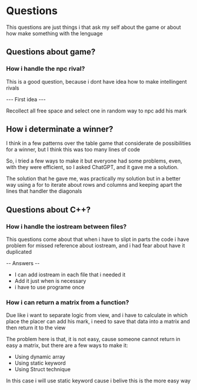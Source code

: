 # Questions

This questions are just things i that ask my self about the game or
about how make something with the lenguage

## Questions about game?

### How i handle the npc rival?

This is a good question, because i dont have idea how to make intellingent rivals

--- First idea ---

Recollect all free space and select one in random way to npc add his mark

## How i determinate a winner?

I think in a few patterns over the table game that considerate de possibilities 
for a winner, but I think this was too many lines of code

So, i tried a few ways to make it but everyone had some problems, even, with
they were efficient, so I asked ChatGPT, and it gave me a solution.

The solution that he gave me, was practically my solution but in a better way
using a for to iterate about rows and columns and keeping apart the lines
that handler the diagonals


## Questions about C++?

### How i handle the iostream between files?

This questions come about that when i have to slipt in parts the code
i have problem for missed reference about iostream, and i had fear
about have it duplicated

-- Answers --

- I can add iostream in each file that i needed it
- Add it just when is necessary
- i have to use programe once

### How i can return a matrix from a function?

Due like i want to separate logic from view, and i have to calculate in which place 
the placer can add his mark, i need to save that data into a matrix
and then return it to the view

The problem here is that, it is not easy, cause someone cannot return 
in easy a matrix, but there are a few ways to make it:

- Using dynamic array
- Using static keyword
- Using Struct technique

In this case i will use static keyword cause i belive this is the more easy way